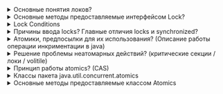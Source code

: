 <details><summary>Основные понятия локов?</summary>
    <p><b>Lock API</b> - конкурент <b>synchronized</b>. Присутствует с 5ой версии Java, с появлением Concurrency API.</p>
    <p><b>Lock</b> - это базовый интерфейс Lock API. Он обеспечивает функциональность ключевого слова synchronized,
        добавляя новые методы для удобной работы
    </p>
    <h4>Java docs:</h4>
    <p><b>Lock</b> - это инструмент для управления доступом к общему ресурсу несколькими потоками. </p>
    <p>Реализации Lock обеспечивают более обширные операции блокировки, чем можно получить с помощью synchronized
        методов и операторов. Они допускают более гибкое структурирование, могут иметь совершенно разные свойства и 
        могут поддерживать несколько связанных объектов условий (Condition)
    </p>
    <p><b>ReentrantLock</b> - самая часто используемая реализация Lock.</p>
</details>

<details><summary>Основные методы предоставляемые интерфейсом Lock?</summary>
    <ul>
        <li><b>void	lock()</b> - приобретает блокировки. Если lock недоступен, текущий поток бездействует до тех пор,
            пока lock не будет получен
        </li>
        <li><b>void	unlock()</b> - снятие блокировки. Реализация блокировки обычно накладывает ограничения на то, какой
            поток может снять блокировку (обычно только владелец блокировки может ее снять) и может генерировать (unchecked)
            исключение, если ограничение нарушается. Любые ограничения и тип исключения должны быть задокументированы 
            этой реализацией блокировки
        </li>
        <li><b>boolean tryLock()</b> - Пытается запросить блокировку. Этот метод не входит в состояние ожидания, если
            блокировка недоступна. Вместо этого он возвращает логическое значение true, если блокировка получена,
            или логическое значение false, если в данный момент блокировка используется другим потоком исполнения
        </li>
        <li><b>void	lockInterruptibly()</b> - ожидает до тех пор, пока не будет получена вызываемая блокировка, если 
            только не будет прервано ожидание
        </li>
        <li><b>boolean tryLock(long time, TimeUnit unit)</b> -пытается получить блокировку. Если блокировка недоступна,
            этот метод будет ожидать в течение периода времени time. Время ожидания указывается в единицах, обозначаемых
            параметром unit. Если блокировка получена, то возвращается логическое значение true. А если блокировка не
            была получена в течение заданного периода времени, то возвращается false
        </li>
        <li><b>Condition newCondition()</b> - возвращает объект типа Condition, связанный с вызываемой блокировкой</li>
    </ul>
</details>

<details><summary>Lock Conditions</summary>
    <a href="https://metanit.com/java/tutorial/8.10.php">Условия в блокировках</a>
    <p><b>Condition</b> - интерфейс из пакета java.util.concurrent.locks, использование объектов которого, позволяет
        добиться контроля над управлением доступом к потокам
    </p>
    <p>Применение объектов Condition во многом аналогично использованию методов wait/notify/notifyAll класса Object</p>
    <ul>методы:
        <li><b>await</b> - поток ожидает, пока не будет выполнено некоторое условие и пока другой поток не вызовет методы 
            signal/signalAll. Во многом аналогичен методу wait класса Object
        </li>
        <li><b>signal</b> - сигнализирует, что поток, у которого ранее был вызван метод await(), может продолжить работу.
            Применение аналогично использованию методу notify класса Object
        </li>
        <li><b>signalAll</b> - сигнализирует всем потокам, у которых ранее был вызван метод await(), что они могут продолжить работу.
            Аналогичен методу notifyAll() класса Object
        </li>
    </ul>
</details>

<details><summary>Причины ввода locks? Главные отличия locks и synchronized?</summary>
    <ul>Различия synchronized и Lock
        <li>Lock это интерфейс Lock API, synchronized - ключевое слово, использующееся для описания метода или блока</li>
        <li>synchronized снимает блокировку автоматически, а Lock должен снимать блокировку "вручную"</li>
        <li>Lock может прервать ответ потока, ожидающего блокировки, а Synchronized — нет, и поток будет ждать все время</li>
        <li>Lock позволяет узнать, есть ли у потока блокировка, а Synchronized — нет.</li>
        <li>Lock может повысить эффективность работы нескольких потоков</li>
        <li>Synchronized блокирует на классах, и объектах. Lock на любой части</li>
    </ul>
</details>

<details><summary>Атомики, предпосылки для их использования? (Описание работы операции инкриментации в java)</summary>
    <p><b>Atomic</b> – семейство классов из java.util.concurrent. Они предоставляют набор атомарных операций для соответствующих типов</p>
    <p>Атомарные операции — операции, выполняющиеся как единое целое либо не выполняющиеся вовсе. Т. е. это операция, во 
        время исполнения которой данные, читаемые/изменяемые этой операцией не могут быть изменены другой операцией
    </p>
    <p>Атомарная операция - это операция в общей области памяти, которая завершается в 1 шаг, относительно других потоков,
        имеющих доступ к этой памяти.<br>
        Во время выполнения такой операции над переменной, ни один поток не может наблюдать изменение наполовину завершенным
    </p>
    <p>операция инкремента в Java (i++) - не является атомарной, а выполняется за несколько шагов. И если несколько потоков
        будут выполнять операцию инкрементации над одной и той же переменной, нет гарантий что на выходе значение переменной
        будет ожидаемым
    </p>
</details>

<details><summary>Решение проблемы неатомарных действий? (критические секции / локи / volitile)</summary>
    <ul>для решения проблем неатомарных действий, можно использовать
        <li>критические секции - synchronized блоки, дают гарантию, что в данный момент времени, только 1 поток может 
            находится в критической секции (synchronized блоке, методе). Но: блокировка и снятие блокировок вызовут больше 
            задержек переключения контекста и планирования, что приведет к снижению производительности
        </li>
        <li>locks - один из способов синхроницации, явные блокировки</li>
        <li>volatile - ключевое слово, использующееся при объявлении переменных, гарантирующее, что любой поток, работающий
            с этой переменной будет иметь актуальное значение
        </li>
    </ul>
</details>

<details><summary>Принцип работы atomics? (CAS)</summary>
    <a href="https://coderlessons.com/articles/java/kak-rabotaet-cas-sravnenie-i-zamena-v-java">Как работает CAS (сравнение и замена) в Java</a><br>
    <p>Есть несколько типов команд, с помощью которых можно добиться атомарности: load-link and store-conditional (LL/SC), compare-and-swap (CAS) и другие</p>
    <ul>как работает CAS:
        <li>Сравнение значения примитива со значением, которое мы получили</li>
        <li>Если значения не совпадают, это означает, что какой-то поток между ними изменил значение. Иначе он пойдет дальше и поменяет значение на новое</li>
    </ul>
    <p>Операция CAS состоит из трех операндов: ячейки памяти (V), ожидаемого исходного значения (A) и нового значения (B).
        Если значение ячейки памяти соответствует ожидаемому исходному значению, процессор автоматически обновит значение
        ячейки до нового значения. В противном случае процессор ничего не делает. В любом случае он вернет значение этой 
        позиции перед инструкцией CAS. (CAS думает: «Я думаю, что позиция V должна содержать значение A, если она содержит
        это значение, поместите B в эту позицию, в противном случае не меняйте позицию, просто сообщите мне текущее 
        значение этой позиции».)
    </p>
    <p>Методы категории compare-and-set принимают старое значение и новое. Если переданное старое значение совпало с
        текущим, устанавливается новое. Обычно делегируют вызов в методы класса Unsafe, которые заменяются нативными
        реализациями виртуальной машины. Виртуальная машина в большинстве случаев использует атомарную операцию процессора
        compare-and-swap (CAS). Поэтому атомики обычно более эффективны чем стандартная дорогостоящая блокировка
    </p>
</details>

<details><summary>Классы пакета java.util.concurrent.atomics</summary>
    <a href="https://java-online.ru/concurrent-atomic.xhtml">Атомарные классы пакета util.concurrent</a><br>
    <p><b>AtomicBoolean, AtomicInteger, AtomicLong, AtomicReference</b> - Atomic-классы для boolean, integer, long и ссылок на объекты<br>
        Классы этой группы содержат метод compareAndSet, принимающий 2 аргумента : предполагаемое текущее и новое значения.
        Метод устанавливает объекту новое значение, если текущее равно предполагаемому, и возвращает true. Если текущее
        значение изменилось, то метод вернет false и новое значение не будет установлено<br>
        Кроме этого, классы имеют метод getAndSet, который безусловно устанавливает новое значение и возвращает старое.<br>
        Классы AtomicInteger и AtomicLong имеют также методы инкремента/декремента/добавления нового значения.
    </p>
<p><b>AtomicIntegerArray, AtomicLongArray, AtomicReferenceArray</b> - Atomic-классы для массивов integer, long и ссылок на объекты.<br>
        Элементы массивов могут быть изменены атомарно.
    </p>
    <img src="src/main/resources/img.png">
</details>

<details><summary>Основные методы предоставляемые классом Atomics</summary>
    <ul>
        <li><b>boolean compareAndSet(expectedValue, updateValue)</b> - атомарно устанавливает переменную updateValue,
            если она в настоящее время содержит ожидаемое значение, возвращая true в случае успеха
        </li>
        <li><b>int getAndIncrement()</b> - инкрементирует и возвращает предыдущее</li>
        <li><b>int incrementAndGet()</b> - инкрементирует и возвращает текущее</li>
        <li><b>int getAndDecrement()</b> - декрементирует и возвращает предыдущее</li>
        <li><b>int decrementAndGet()</b> - декрементирует и возвращает текущее</li>
    </ul>
</details>
